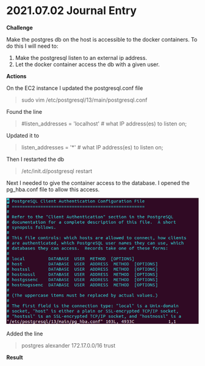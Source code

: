 # 2021.07.02 Journal Entry

**Challenge**

Make the postgres db on the host is accessible to the docker containers. To do this I will need to:

1. Make the postgresql listen to an external ip address.
2. Let the docker container access the db with a given user.


**Actions**

On the EC2 instance I updated the postgresql.conf file

> sudo vim /etc/postgresql/13/main/postgresql.conf

Found the line

> #listen_addresses = 'localhost' # what IP address(es) to listen on;

Updated it to

> listen_addresses = '*' # what IP address(es) to listen on;

Then I restarted the db

> /etc/init.d/postgresql restart

Next I needed to give the container access to the database. I opened the pg_hba.conf file to allow this access.

![postgres config](../screenshots/pgconfig1.png)

Added the line

> postgres alexander 172.17.0.0/16 trust



**Result**